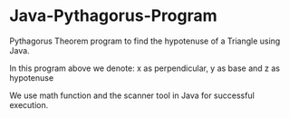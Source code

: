 # Java-Pythagorus-Program
Pythagorus Theorem program to find the hypotenuse of a Triangle using Java.

In this program above we denote:
x as perpendicular, y as base and z as hypotenuse

We use math function and the scanner tool in Java for successful execution.
